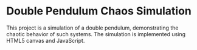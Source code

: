 # Double Pendulum Chaos Simulation

This project is a simulation of a double pendulum, demonstrating the chaotic behavior of such systems. The simulation is implemented using HTML5 canvas and JavaScript.
